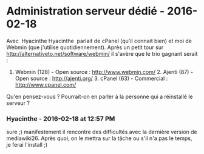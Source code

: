 # Administration serveur dédié  - 2016-02-18

Avec  Hyacinthe Hyacinthe  parlait de cPanel (qu'il connait bien) et moi de Webmin (que j'utilise quotidiennement). Après un petit tour sur <http://alternativeto.net/software/webmin/> il s'avère que le trio gagnant serait :

 1. Webmin (128) - Open source : <http://www.webmin.com/>  2. Ajenti (87) - Open source : <http://ajenti.org/>  3. cPanel (63) - Commercial : <http://www.cpanel.com/>

  Qu'en pensez-vous ? Pourrait-on en parler à la personne qui a réinstallé le serveur ?

### **Hyacinthe** - 2016-02-18 at 12:57 PM

sure ;) manifestement il rencontre des difficultés avec la dernière version de mediawiki26. Après quoi, on le mettra sur la tâche ou s'il n'a pas le temps, je ferai l'install ;)

